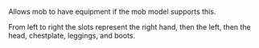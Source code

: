 Allows mob to have equipment if the mob model supports this.

From left to right the slots represent the right hand, then the left, then the head, chestplate, leggings, and boots.